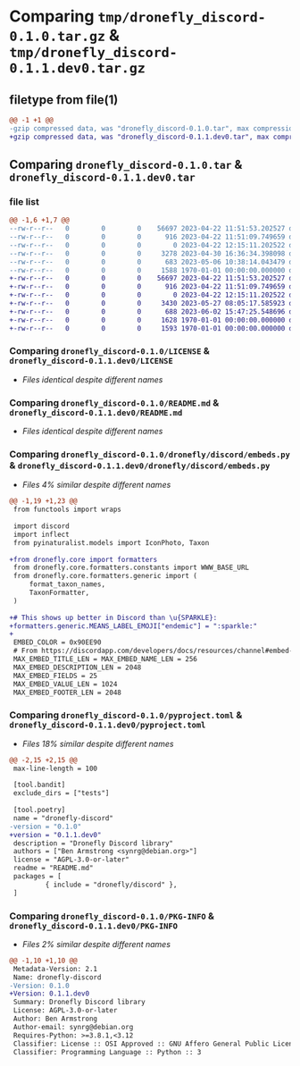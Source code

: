 # Comparing `tmp/dronefly_discord-0.1.0.tar.gz` & `tmp/dronefly_discord-0.1.1.dev0.tar.gz`

## filetype from file(1)

```diff
@@ -1 +1 @@
-gzip compressed data, was "dronefly_discord-0.1.0.tar", max compression
+gzip compressed data, was "dronefly_discord-0.1.1.dev0.tar", max compression
```

## Comparing `dronefly_discord-0.1.0.tar` & `dronefly_discord-0.1.1.dev0.tar`

### file list

```diff
@@ -1,6 +1,7 @@
--rw-r--r--   0        0        0    56697 2023-04-22 11:51:53.202527 dronefly_discord-0.1.0/LICENSE
--rw-r--r--   0        0        0      916 2023-04-22 11:51:09.749659 dronefly_discord-0.1.0/README.md
--rw-r--r--   0        0        0        0 2023-04-22 12:15:11.202522 dronefly_discord-0.1.0/dronefly/discord/__init__.py
--rw-r--r--   0        0        0     3278 2023-04-30 16:36:34.398098 dronefly_discord-0.1.0/dronefly/discord/embeds.py
--rw-r--r--   0        0        0      683 2023-05-06 10:38:14.043479 dronefly_discord-0.1.0/pyproject.toml
--rw-r--r--   0        0        0     1588 1970-01-01 00:00:00.000000 dronefly_discord-0.1.0/PKG-INFO
+-rw-r--r--   0        0        0    56697 2023-04-22 11:51:53.202527 dronefly_discord-0.1.1.dev0/LICENSE
+-rw-r--r--   0        0        0      916 2023-04-22 11:51:09.749659 dronefly_discord-0.1.1.dev0/README.md
+-rw-r--r--   0        0        0        0 2023-04-22 12:15:11.202522 dronefly_discord-0.1.1.dev0/dronefly/discord/__init__.py
+-rw-r--r--   0        0        0     3430 2023-05-27 08:05:17.585923 dronefly_discord-0.1.1.dev0/dronefly/discord/embeds.py
+-rw-r--r--   0        0        0      688 2023-06-02 15:47:25.548696 dronefly_discord-0.1.1.dev0/pyproject.toml
+-rw-r--r--   0        0        0     1628 1970-01-01 00:00:00.000000 dronefly_discord-0.1.1.dev0/setup.py
+-rw-r--r--   0        0        0     1593 1970-01-01 00:00:00.000000 dronefly_discord-0.1.1.dev0/PKG-INFO
```

### Comparing `dronefly_discord-0.1.0/LICENSE` & `dronefly_discord-0.1.1.dev0/LICENSE`

 * *Files identical despite different names*

### Comparing `dronefly_discord-0.1.0/README.md` & `dronefly_discord-0.1.1.dev0/README.md`

 * *Files identical despite different names*

### Comparing `dronefly_discord-0.1.0/dronefly/discord/embeds.py` & `dronefly_discord-0.1.1.dev0/dronefly/discord/embeds.py`

 * *Files 4% similar despite different names*

```diff
@@ -1,19 +1,23 @@
 from functools import wraps
 
 import discord
 import inflect
 from pyinaturalist.models import IconPhoto, Taxon
 
+from dronefly.core import formatters
 from dronefly.core.formatters.constants import WWW_BASE_URL
 from dronefly.core.formatters.generic import (
     format_taxon_names,
     TaxonFormatter,
 )
 
+# This shows up better in Discord than \u{SPARKLE}:
+formatters.generic.MEANS_LABEL_EMOJI["endemic"] = ":sparkle:"
+
 EMBED_COLOR = 0x90EE90
 # From https://discordapp.com/developers/docs/resources/channel#embed-limits
 MAX_EMBED_TITLE_LEN = MAX_EMBED_NAME_LEN = 256
 MAX_EMBED_DESCRIPTION_LEN = 2048
 MAX_EMBED_FIELDS = 25
 MAX_EMBED_VALUE_LEN = 1024
 MAX_EMBED_FOOTER_LEN = 2048
```

### Comparing `dronefly_discord-0.1.0/pyproject.toml` & `dronefly_discord-0.1.1.dev0/pyproject.toml`

 * *Files 18% similar despite different names*

```diff
@@ -2,15 +2,15 @@
 max-line-length = 100
 
 [tool.bandit]
 exclude_dirs = ["tests"]
 
 [tool.poetry]
 name = "dronefly-discord"
-version = "0.1.0"
+version = "0.1.1.dev0"
 description = "Dronefly Discord library"
 authors = ["Ben Armstrong <synrg@debian.org>"]
 license = "AGPL-3.0-or-later"
 readme = "README.md"
 packages = [
         { include = "dronefly/discord" },
 ]
```

### Comparing `dronefly_discord-0.1.0/PKG-INFO` & `dronefly_discord-0.1.1.dev0/PKG-INFO`

 * *Files 2% similar despite different names*

```diff
@@ -1,10 +1,10 @@
 Metadata-Version: 2.1
 Name: dronefly-discord
-Version: 0.1.0
+Version: 0.1.1.dev0
 Summary: Dronefly Discord library
 License: AGPL-3.0-or-later
 Author: Ben Armstrong
 Author-email: synrg@debian.org
 Requires-Python: >=3.8.1,<3.12
 Classifier: License :: OSI Approved :: GNU Affero General Public License v3 or later (AGPLv3+)
 Classifier: Programming Language :: Python :: 3
```

